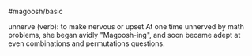 #magoosh/basic

unnerve (verb): to make nervous or upset 
At one time unnerved by math problems, she began avidly "Magoosh-ing", and soon became adept at 
even combinations and permutations questions. 
